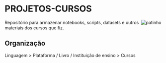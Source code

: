 <h1 align="left">
<br>
PROJETOS-CURSOS</h1>
<img align="right" alt="patinho" src="http://pa1.narvii.com/6430/b15ddfc28d04534fcd01b97c84de62aa031047cb_00.gif">

<p align="left">Repositório para armazenar notebooks, scripts, datasets e outros materiais dos cursos que fiz.</p>

## Organização
Linguagem > Plataforma / Livro / Instituição de ensino > Cursos


<!-- 
## Conteúdo
| Diretório |	Descrição                     |
|:----------|:------------------------------|
|  -   |	-  |
| 	-        | -       |
|   -   |	-    |
-->
